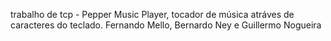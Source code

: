 trabalho de tcp - Pepper Music Player, tocador de música atráves de caracteres do teclado.
Fernando Mello, Bernardo Ney e Guillermo Nogueira
